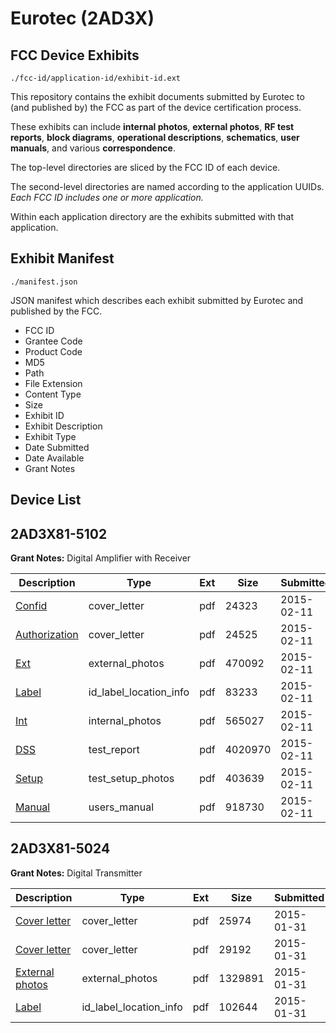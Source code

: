 # Eurotec (2AD3X)
## FCC Device Exhibits

```
./fcc-id/application-id/exhibit-id.ext
```

This repository contains the exhibit documents submitted by Eurotec to (and published by) the FCC as part of the device certification process.

These exhibits can include **internal photos**, **external photos**, **RF test reports**, **block diagrams**, **operational descriptions**, **schematics**, **user manuals**, and various **correspondence**.

The top-level directories are sliced by the FCC ID of each device.

The second-level directories are named according to the application UUIDs. *Each FCC ID includes one or more application.*

Within each application directory are the exhibits submitted with that application. 

## Exhibit Manifest

```
./manifest.json
```

JSON manifest which describes each exhibit submitted by Eurotec and published by the FCC.

- FCC ID
- Grantee Code
- Product Code
- MD5
- Path
- File Extension
- Content Type
- Size
- Exhibit ID
- Exhibit Description
- Exhibit Type
- Date Submitted
- Date Available
- Grant Notes

## Device List
## 2AD3X81-5102
**Grant Notes:** Digital Amplifier with Receiver

| Description | Type | Ext | Size | Submitted | Available |
| ----------- | ---- | --- | ---- | --------- | --------- |
| [Confid](2AD3X81-5102/e9a0db825e8e4cb468a6d506d3d3bc9c/2530672.pdf) | cover_letter | pdf | 24323 | 2015-02-11 | 2015-02-11 |
| [Authorization](2AD3X81-5102/e9a0db825e8e4cb468a6d506d3d3bc9c/2530676.pdf) | cover_letter | pdf | 24525 | 2015-02-11 | 2015-02-11 |
| [Ext](2AD3X81-5102/e9a0db825e8e4cb468a6d506d3d3bc9c/2530670.pdf) | external_photos | pdf | 470092 | 2015-02-11 | 2015-02-11 |
| [Label](2AD3X81-5102/e9a0db825e8e4cb468a6d506d3d3bc9c/2530674.pdf) | id_label_location_info | pdf | 83233 | 2015-02-11 | 2015-02-11 |
| [Int](2AD3X81-5102/e9a0db825e8e4cb468a6d506d3d3bc9c/2530673.pdf) | internal_photos | pdf | 565027 | 2015-02-11 | 2015-02-11 |
| [DSS](2AD3X81-5102/e9a0db825e8e4cb468a6d506d3d3bc9c/2530671.pdf) | test_report | pdf | 4020970 | 2015-02-11 | 2015-02-11 |
| [Setup](2AD3X81-5102/e9a0db825e8e4cb468a6d506d3d3bc9c/2530677.pdf) | test_setup_photos | pdf | 403639 | 2015-02-11 | 2015-02-11 |
| [Manual](2AD3X81-5102/e9a0db825e8e4cb468a6d506d3d3bc9c/2530675.pdf) | users_manual | pdf | 918730 | 2015-02-11 | 2015-02-11 |
## 2AD3X81-5024
**Grant Notes:** Digital Transmitter

| Description | Type | Ext | Size | Submitted | Available |
| ----------- | ---- | --- | ---- | --------- | --------- |
| [Cover letter](2AD3X81-5024/33e0aafe659afe24dfa2954e4f808f3d/2519914.pdf) | cover_letter | pdf | 25974 | 2015-01-31 | 2015-01-31 |
| [Cover letter](2AD3X81-5024/33e0aafe659afe24dfa2954e4f808f3d/2519915.pdf) | cover_letter | pdf | 29192 | 2015-01-31 | 2015-01-31 |
| [External photos](2AD3X81-5024/33e0aafe659afe24dfa2954e4f808f3d/2147355.pdf) | external_photos | pdf | 1329891 | 2015-01-31 | 2015-01-31 |
| [Label](2AD3X81-5024/33e0aafe659afe24dfa2954e4f808f3d/2519917.pdf) | id_label_location_info | pdf | 102644 | 2015-01-31 | 2015-01-31 |

